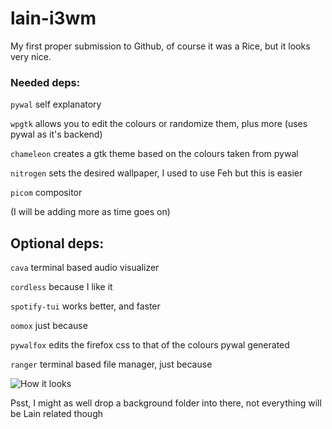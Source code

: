 # lain-i3wm
My first proper submission to Github, of course it was a Rice, but it looks very nice.

### Needed deps:
`pywal` self explanatory

`wpgtk` allows you to edit the colours or randomize them, plus more (uses pywal as it's backend)

`chameleon` creates a gtk theme based on the colours taken from pywal

`nitrogen` sets the desired wallpaper, I used to use Feh but this is easier

`picom` compositor

(I will be adding more as time goes on)

## Optional deps:

``cava`` terminal based audio visualizer

``cordless`` because I like it

``spotify-tui`` works better, and faster

``oomox`` just because

``pywalfox`` edits the firefox css to that of the colours pywal generated

``ranger`` terminal based file manager, just because


![How it looks](https://i.imgur.com/8714zOe.png "comfy")



Psst, I might as well drop a background folder into there, not everything will be Lain related though
